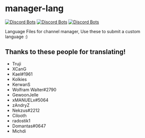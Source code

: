 # manager-lang
[![Discord Bots](https://discordbots.org/api/widget/status/345612130122334209.png)](https://discordbots.org/bot/345612130122334209)
[![Discord Bots](https://discordbots.org/api/widget/servers/345612130122334209.png)](https://discordbots.org/bot/345612130122334209)
[![Discord Bots](https://discordbots.org/api/widget/lib/345612130122334209.png)](https://discordbots.org/bot/345612130122334209)

Language Files for channel manager, Use these to submit a custom language :)


## Thanks to these people for translating!
- Truji
- XCanG
- Kael#1961
- Kolkies
- KerwanS
- Wolfram Walter#2790
- GewoonJelle
- xMANUELx#5064
- zAndryZ
- Nekzus#2212
- Cilooth
- radostik1
- Domantas#0647
- Michdi
